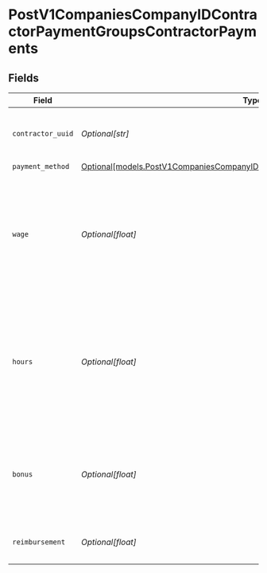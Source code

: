 # PostV1CompaniesCompanyIDContractorPaymentGroupsContractorPayments


## Fields

| Field                                                                                                                                                      | Type                                                                                                                                                       | Required                                                                                                                                                   | Description                                                                                                                                                | Example                                                                                                                                                    |
| ---------------------------------------------------------------------------------------------------------------------------------------------------------- | ---------------------------------------------------------------------------------------------------------------------------------------------------------- | ---------------------------------------------------------------------------------------------------------------------------------------------------------- | ---------------------------------------------------------------------------------------------------------------------------------------------------------- | ---------------------------------------------------------------------------------------------------------------------------------------------------------- |
| `contractor_uuid`                                                                                                                                          | *Optional[str]*                                                                                                                                            | :heavy_minus_sign:                                                                                                                                         | The contractor receiving the payment                                                                                                                       |                                                                                                                                                            |
| `payment_method`                                                                                                                                           | [Optional[models.PostV1CompaniesCompanyIDContractorPaymentGroupsPaymentMethod]](../models/postv1companiescompanyidcontractorpaymentgroupspaymentmethod.md) | :heavy_minus_sign:                                                                                                                                         | N/A                                                                                                                                                        |                                                                                                                                                            |
| `wage`                                                                                                                                                     | *Optional[float]*                                                                                                                                          | :heavy_minus_sign:                                                                                                                                         | If the contractor is on a fixed wage, this is the fixed wage payment for the contractor, regardless of hours worked                                        | 5000                                                                                                                                                       |
| `hours`                                                                                                                                                    | *Optional[float]*                                                                                                                                          | :heavy_minus_sign:                                                                                                                                         | If the contractor is on an hourly wage, this is the number of hours that the contractor worked for the payment                                             | 40                                                                                                                                                         |
| `bonus`                                                                                                                                                    | *Optional[float]*                                                                                                                                          | :heavy_minus_sign:                                                                                                                                         | If the contractor is on an hourly wage, this is the bonus the contractor earned                                                                            | 500                                                                                                                                                        |
| `reimbursement`                                                                                                                                            | *Optional[float]*                                                                                                                                          | :heavy_minus_sign:                                                                                                                                         | Reimbursed wages for the contractor                                                                                                                        | 20                                                                                                                                                         |